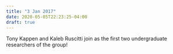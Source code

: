 ```yaml
---
title: "3 Jan 2017"
date: 2020-05-05T22:23:25-04:00
draft: true
---
```


Tony Kappen and Kaleb Ruscitti join as the first two undergraduate researchers of the group! 
